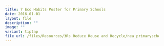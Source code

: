 ```yaml
---
title: 7 Eco Habits Poster for Primary Schools
date: 2016-01-01
layout: file
description: ""
image: ""
variant: tiptap
file_url: /files/Resources/3Rs Reduce Reuse and Recycle/nea_primaryschool_poster.pdf
---
```

